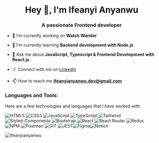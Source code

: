 <h1 align="center">Hey  👋, I'm Ifeanyi Anyanwu</h1>
<h3 align="center">A passionate Frontend developer</h3>


- 🔭 I’m currently working on **Watch Wander**

- 🌱 I’m currently learning **Backend development with Node.js**

- 💬 Ask me about **JavaScript, Typescript & Frontend Development with React.js**.

- 🖇 Connect with me on [LinkedIn](https://www.linkedin.com/in/anyanwu-ifeanyi)

- 📫 How to reach me **ifeanyianyanwu.dev@gmail.com**

<!--- - 📄 Know about my experiences [https://docs.google.com/document/d/16w-XZCPX1GntgYpdZ0p86qgV9wf6mZ9vcHkVivv3bXA/edit?usp=sharing](https://docs.google.com/document/d/16w-XZCPX1GntgYpdZ0p86qgV9wf6mZ9vcHkVivv3bXA/edit?usp=sharing) --->


<h3 align="left">Languages and Tools:</h3>

Here are a few technologies and languages that I have worked with

![HTML5](https://img.shields.io/badge/html5-%23E34F26.svg?style=for-the-badge&logo=html5&logoColor=white) ![CSS3](https://img.shields.io/badge/css3-%231572B6.svg?style=for-the-badge&logo=css3&logoColor=white) ![JavaScript](https://img.shields.io/badge/JavaScript-F7DF1E?style=for-the-badge&logo=javascript&logoColor=black) ![TypeScript](https://img.shields.io/badge/typescript-%23007ACC.svg?style=for-the-badge&logo=typescript&logoColor=white) ![Taillwind](https://img.shields.io/badge/Tailwind-100000?style=for-the-badge&logo=tailwind-css&logoColor=white&labelColor=00BBFF&color=00BBFF) ![Styled-Components](https://img.shields.io/badge/styled_components-100000?style=for-the-badge&logo=styled-components&logoColor=white&labelColor=C0005E&color=C0005E) ![Bootstrap](https://img.shields.io/badge/bootstrap-%23563D7C.svg?style=for-the-badge&logo=bootstrap&logoColor=white) ![React](https://img.shields.io/badge/react-%2320232a.svg?style=for-the-badge&logo=react&logoColor=%2361DAFB) ![React Router](https://img.shields.io/badge/React_Router-CA4245?style=for-the-badge&logo=react-router&logoColor=white) ![Redux](https://img.shields.io/badge/redux-%23593d88.svg?style=for-the-badge&logo=redux&logoColor=white) ![NPM](https://img.shields.io/badge/NPM-%23000000.svg?style=for-the-badge&logo=npm&logoColor=white) ![Postman](https://img.shields.io/badge/Postman-FF6C37?style=for-the-badge&logo=postman&logoColor=white) ![GIT](https://img.shields.io/badge/GIT-E44C30?style=for-the-badge&logo=git&logoColor=white) ![JEST](https://img.shields.io/badge/Jest-100000?style=for-the-badge&logo=jest&logoColor=white&labelColor=28DA28&color=28DA28)![Figma](https://img.shields.io/badge/figma-%23F24E1E.svg?style=for-the-badge&logo=figma&logoColor=white)![Notion](https://img.shields.io/badge/Notion-%23000000.svg?style=for-the-badge&logo=notion&logoColor=white)



<p><img align="center" src="https://github-readme-stats.vercel.app/api/top-langs?username=ifeanyianyanwu&show_icons=true&locale=en&layout=compact" alt="ifeanyianyanwu" /></p>

